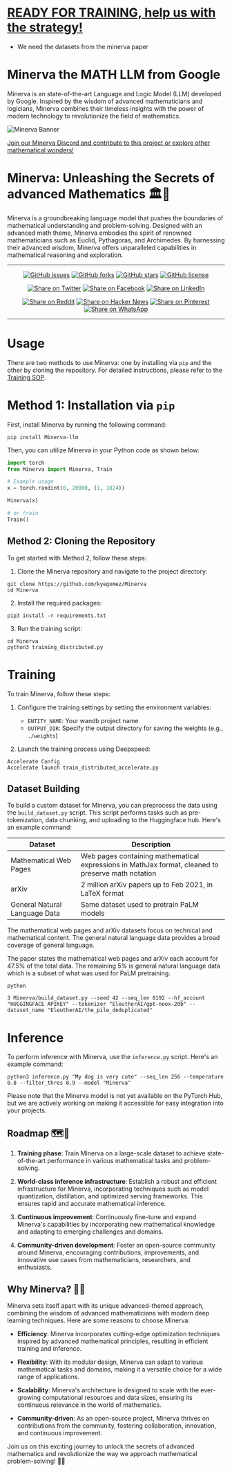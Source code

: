 # [READY FOR TRAINING, help us with the strategy!](https://www.figma.com/file/pfaU8Nhyw0EdXuT6z4Hutw/Minerva-Strategy?type=whiteboard&node-id=0%3A1&t=Tub1wIzaPAXt2i86-1)

* We need the datasets from the minerva paper



# Minerva the MATH LLM from Google
Minerva is an state-of-the-art Language and Logic Model (LLM) developed by Google. Inspired by the wisdom of advanced mathematicians and logicians, Minerva combines their timeless insights with the power of modern technology to revolutionize the field of mathematics.

![Minerva Banner](minerva-banner.png)

[Join our Minerva Discord and contribute to this project or explore other mathematical wonders!](https://discord.gg/qUtxnK2NMf)

# Minerva: Unleashing the Secrets of advanced Mathematics 🏛️🔢

<!-- ![Minerva Next Generation Open Source Language Model](/Minerva-banner.png) -->
Minerva is a groundbreaking language model that pushes the boundaries of mathematical understanding and problem-solving. Designed with an advanced math theme, Minerva embodies the spirit of renowned mathematicians such as Euclid, Pythagoras, and Archimedes. By harnessing their advanced wisdom, Minerva offers unparalleled capabilities in mathematical reasoning and exploration.

---

<div align="center">

[![GitHub issues](https://img.shields.io/github/issues/kyegomez/Minerva)](https://github.com/kyegomez/Minerva/issues) [![GitHub forks](https://img.shields.io/github/forks/kyegomez/Minerva)](https://github.com/kyegomez/Minerva/network) [![GitHub stars](https://img.shields.io/github/stars/kyegomez/Minerva)](https://github.com/kyegomez/Minerva/stargazers) [![GitHub license](https://img.shields.io/github/license/kyegomez/Minerva)](https://github.com/kyegomez/Minerva/blob/main/LICENSE)

</div>

<div align="center">

[![Share on Twitter](https://img.shields.io/twitter/url/https/twitter.com/cloudposse.svg?style=social&label=Share%20%40kyegomez/Minerva)](https://twitter.com/intent/tweet?text=Unleash%20the%20power%20of%20Minerva%20-%20the%20advanced-themed%20MATH%20LLM%20from%20Google!&url=https%3A%2F%2Fgithub.com%2Fkyegomez%2FMinerva) [![Share on Facebook](https://img.shields.io/badge/Share-%20facebook-blue)](https://www.facebook.com/sharer/sharer.php?u=https%3A%2F%2Fgithub.com%2Fkyegomez%2FMinerva) [![Share on LinkedIn](https://img.shields.io/badge/Share-%20linkedin-blue)](https://www.linkedin.com/shareArticle?mini=true&url=https%3A%2F%2Fgithub.com%2Fkyegomez%2FMinerva&title=&summary=&source=)

[![Share on Reddit](https://img.shields.io/badge/-Share%20on%20Reddit-orange)](https://www.reddit.com/submit?url=https%3A%2F%2Fgithub.com%2Fkyegomez%2FMinerva&title=Unleash%20the%20power%20of%20Minerva%20-%20the%20advanced-themed%20MATH%20LLM%20from%20Google!) [![Share on Hacker News](https://img.shields.io/badge/-Share%20on%20Hacker%20News-orange)](https://news.ycombinator.com/submitlink?u=https%3A%2F%2Fgithub.com%2Fkyegomez%2FMinerva&t=Unleash%20the%20power%20of%20Minerva%20-%20the%20advanced-themed%20MATH%20LLM%20from%20Google!) [![Share on Pinterest](https://img.shields.io/badge/-Share%20on%20Pinterest-red)](https://pinterest.com/pin/create/button/?url=https%3A%2F%2Fgithub.com%2Fkyegomez%2FMinerva&media=https%3A%2F%2Fexample.com%2Fimage.jpg&description=Unleash%20the%20power%20of%20Minerva%20-%20the%20advanced-themed%20MATH%20LLM%20from%20Google!) [![Share on WhatsApp](https://img.shields.io/badge/-Share%20on%20WhatsApp-green)](https://api.whatsapp.com/send?text=Unleash%20the%20power%20of%20Minerva%20-%20the%20advanced-themed%20MATH%20LLM%20from%20Google!%20%23Minerva%20%23AI%0A%0Ahttps%3A%2F%2Fgithub.com%2Fkyegomez%2FMinerva)

</div>

---




# Usage
There are two methods to use Minerva: one by installing via `pip` and the other by cloning the repository. For detailed instructions, please refer to the [Training SOP](DOCs/TRAINING.md).

# Method 1: Installation via `pip`

First, install Minerva by running the following command:

```shell
pip install Minerva-llm
```

Then, you can utilize Minerva in your Python code as shown below:

```python
import torch
from Minerva import Minerva, Train

# Example usage
x = torch.randint(0, 20000, (1, 1024))

Minerva(x)

# or train
Train()
```

## Method 2: Cloning the Repository

To get started with Method 2, follow these steps:

1. Clone the Minerva repository and navigate to the project directory:

```shell
git clone https://github.com/kyegomez/Minerva
cd Minerva
```

2. Install the required packages:

```shell
pip3 install -r requirements.txt
```

3. Run the training script:

```shell
cd Minerva
python3 training_distributed.py
```

# Training

To train Minerva, follow these steps:

1. Configure the training settings by setting the environment variables:

   - `ENTITY_NAME`: Your wandb project name
   - `OUTPUT_DIR`: Specify the output directory for saving the weights (e.g., `./weights`)

2. Launch the training process using Deepspeed:

```shell
Accelerate Config
Accelerate launch train_distributed_accelerate.py
```

## Dataset Building

To build a custom dataset for Minerva, you can preprocess the data using the `build_dataset.py` script. This script performs tasks such as pre-tokenization, data chunking, and uploading to the Huggingface hub. Here's an example command:

| Dataset | Description |
|-|-|  
| Mathematical Web Pages | Web pages containing mathematical expressions in MathJax format, cleaned to preserve math notation|
| arXiv | 2 million arXiv papers up to Feb 2021, in LaTeX format |
| General Natural Language Data | Same dataset used to pretrain PaLM models |

The mathematical web pages and arXiv datasets focus on technical and mathematical content. The general natural language data provides a broad coverage of general language.

The paper states the mathematical web pages and arXiv each account for 47.5% of the total data. The remaining 5% is general natural language data which is a subset of what was used for PaLM pretraining.

```shell
python

3 Minerva/build_dataset.py --seed 42 --seq_len 8192 --hf_account "HUGGINGFACE APIKEY" --tokenizer "EleutherAI/gpt-neox-20b" --dataset_name "EleutherAI/the_pile_deduplicated"
```

# Inference

To perform inference with Minerva, use the `inference.py` script. Here's an example command:

```shell
python3 inference.py "My dog is very cute" --seq_len 256 --temperature 0.8 --filter_thres 0.9 --model "Minerva"
```

Please note that the Minerva model is not yet available on the PyTorch Hub, but we are actively working on making it accessible for easy integration into your projects.

## Roadmap 🗺️📍

1. **Training phase**: Train Minerva on a large-scale dataset to achieve state-of-the-art performance in various mathematical tasks and problem-solving.

2. **World-class inference infrastructure**: Establish a robust and efficient infrastructure for Minerva, incorporating techniques such as model quantization, distillation, and optimized serving frameworks. This ensures rapid and accurate mathematical inference.

3. **Continuous improvement**: Continuously fine-tune and expand Minerva's capabilities by incorporating new mathematical knowledge and adapting to emerging challenges and domains.

4. **Community-driven development**: Foster an open-source community around Minerva, encouraging contributions, improvements, and innovative use cases from mathematicians, researchers, and enthusiasts.

## Why Minerva? 🌠💡

Minerva sets itself apart with its unique advanced-themed approach, combining the wisdom of advanced mathematicians with modern deep learning techniques. Here are some reasons to choose Minerva:

- **Efficiency**: Minerva incorporates cutting-edge optimization techniques inspired by advanced mathematical principles, resulting in efficient training and inference.

- **Flexibility**: With its modular design, Minerva can adapt to various mathematical tasks and domains, making it a versatile choice for a wide range of applications.

- **Scalability**: Minerva's architecture is designed to scale with the ever-growing computational resources and data sizes, ensuring its continuous relevance in the world of mathematics.

- **Community-driven**: As an open-source project, Minerva thrives on contributions from the community, fostering collaboration, innovation, and continuous improvement.

Join us on this exciting journey to unlock the secrets of advanced mathematics and revolutionize the way we approach mathematical problem-solving! 🚀🌟